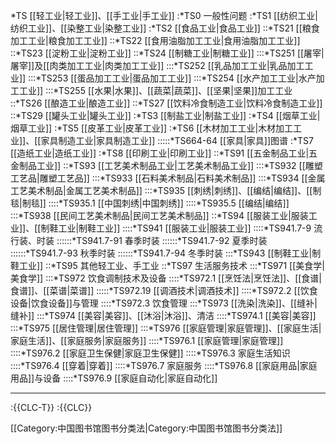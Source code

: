 *TS [[轻工业|轻工业]]、[[手工业|手工业]]
:*TS0 一般性问题
:*TS1 [[纺织工业|纺织工业]]、[[染整工业|染整工业]]
:*TS2 [[食品工业|食品工业]]
::*TS21 [[粮食加工工业|粮食加工工业]]
::*TS22 [[食用油脂加工工业|食用油脂加工工业]]
::*TS23 [[淀粉工业|淀粉工业]]
::*TS24 [[制糖工业|制糖工业]]
:::*TS251 [[屠宰|屠宰]]及[[肉类加工工业|肉类加工工业]]
:::*TS252 [[乳品加工工业|乳品加工工业]]
:::*TS253 [[蛋品加工工业|蛋品加工工业]]
:::*TS254 [[水产加工工业|水产加工工业]]
:::*TS255 [[水果|水果]]、[[蔬菜|蔬菜]]、[[坚果|坚果]]加工工业
::*TS26 [[酿造工业|酿造工业]]
::*TS27 [[饮料冷食制造工业|饮料冷食制造工业]]
::*TS29 [[罐头工业|罐头工业]]
:*TS3 [[制盐工业|制盐工业]]
:*TS4 [[烟草工业|烟草工业]]
:*TS5 [[皮革工业|皮革工业]]
:*TS6 [[木材加工工业|木材加工工业]]、[[家具制造工业|家具制造工业]]
:::::*TS664-64 [[家具|家具]]图谱
:*TS7 [[造纸工业|造纸工业]]
:*TS8 [[印刷工业|印刷工业]]
::*TS91 [[五金制品工业|五金制品工业]]
::*TS93 [[工艺美术制品工业|工艺美术制品工业]]
:::*TS932 [[雕塑工艺品|雕塑工艺品]]
:::*TS933 [[石料美术制品|石料美术制品]]
:::*TS934 [[金属工艺美术制品|金属工艺美术制品]]
:::*TS935 [[刺绣|刺绣]]、[[编结|编结]]、[[制毯|制毯]]
::::*TS935.1 [[中国刺绣|中国刺绣]]
::::*TS935.5 [[编结|编结]]
:::*TS938 [[民间工艺美术制品|民间工艺美术制品]]
::*TS94 [[服装工业|服装工业]]、[[制鞋工业|制鞋工业]]
::::*TS941 [[服装工业|服装工业]]
::::*TS941.7-9 流行装、时装
::::::*TS941.7-91 春季时装
::::::*TS941.7-92 夏季时装
::::::*TS941.7-93 秋季时装
::::::*TS941.7-94 冬季时装
:::*TS943 [[制鞋工业|制鞋工业]]
::*TS95 其他轻工业、手工业
::*TS97 生活服务技术
:::*TS971 [[美食学|美食学]]
:::*TS972 饮食调制技术及设备
::::*TS972.1 [[烹饪法|烹饪法]]、[[食谱|食谱]]、[[菜谱|菜谱]]
:::::*TS972.19 [[调酒技术|调酒技术]]
::::*TS972.2 [[饮食设备|饮食设备]]与管理
::::*TS972.3 饮食管理
:::*TS973 [[洗染|洗染]]、[[缝补|缝补]]
:::*TS974 [[美容|美容]]、[[沐浴|沐浴]]、清洁
::::*TS974.1 [[美容|美容]]
:::*TS975 [[居住管理|居住管理]]
:::*TS976 [[家庭管理|家庭管理]]、[[家庭生活|家庭生活]]、[[家庭服务|家庭服务]]
::::*TS976.1 [[家庭管理|家庭管理]]
::::*TS976.2 [[家庭卫生保健|家庭卫生保健]]
::::*TS976.3 家庭生活知识
::::*TS976.4 [[穿着|穿着]]
::::*TS976.7 家庭服务
::::*TS976.8 [[家庭用品|家庭用品]]与设备
::::*TS976.9 [[家庭自动化|家庭自动化]]

----

:{{CLC-T}}
:{{CLC}}

[[Category:中国图书馆图书分类法|Category:中国图书馆图书分类法]]
